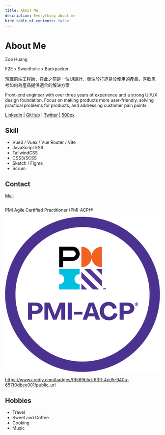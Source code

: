 ```yaml
---
title: About Me
description: Everything about me
hide_table_of_contents: false
---
```


# About Me

Zoe Huang

F2E x Sweetholic x Backpacker

現職前端工程師，在此之前是一位UI設計，專注於打造易於使用的產品，喜歡思考如何為產品提供適合的解決方案

Front-end engineer with over three years of experience and a strong UI/UX design foundation. Focus on making products more user-friendly, solving practical problems for products, and addressing customer pain points.

[Linkedin](https://www.linkedin.com/in/zoehuang) | [GitHub](https://github.com/typeii8) | [Twitter](https://twitter.com/typeii8) | [500px](https://500px.com/p/typeii8) 


## Skill

- Vue3 / Vuex / Vue Router / Vite
- JavaScript ES6
- TailwindCSS
- CSS3/SCSS
- Sketch / Figma
- Scrum


## Contact

[Mail](mailto:typeii8@gmail.com)

##

PMI Agile Certified Practitioner (PMI-ACP)®

![](/img/pmi-acp.png)

https://www.credly.com/badges/f9589b5d-63ff-4cd5-940a-657f0dbee001/public_url

## Hobbies

- Travel
- Sweet and Coffee
- Cooking
- Music